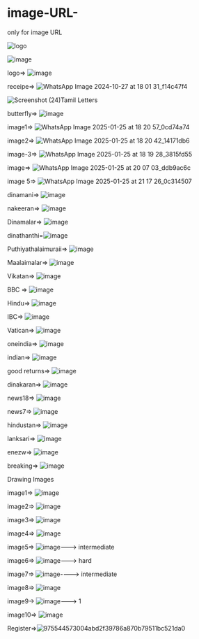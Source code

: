 # image-URL-
only for image URL

![logo](https://github.com/user-attachments/assets/37fe8846-d3e1-4455-ac8c-dcea8afa23a6)


![image](https://github.com/user-attachments/assets/ff360e9c-4bf1-4e74-9425-368d51310077)




logo=> ![image](https://github.com/user-attachments/assets/3e9c8bc0-6268-40a9-ba4f-6bb8dea9586f)

receipe=> ![WhatsApp Image 2024-10-27 at 18 01 31_f14c47f4](https://github.com/user-attachments/assets/973f1888-b719-4b34-b84d-50d32e660ee1)

![Screenshot (24)](https://github.com/user-attachments/assets/4edac14a-35e5-44a6-9116-c3c914458542)Tamil Letters


butterfly=> ![image](https://github.com/user-attachments/assets/2bf1fb4f-3e0b-4c04-8a49-8567038bafa1)

image1=> ![WhatsApp Image 2025-01-25 at 18 20 57_0cd74a74](https://github.com/user-attachments/assets/1d8c5604-559e-49e4-a380-2424dc0d9d66)

image2=> ![WhatsApp Image 2025-01-25 at 18 20 42_14171db6](https://github.com/user-attachments/assets/3fb4a782-b2f5-4b1c-915a-dd77214807e2)

image-3=> ![WhatsApp Image 2025-01-25 at 18 19 28_3815fd55](https://github.com/user-attachments/assets/51725e45-2949-455e-9612-ddad5e8bd4a2)

image=> ![WhatsApp Image 2025-01-25 at 20 07 03_ddb9ac6c](https://github.com/user-attachments/assets/68baf38b-554c-412b-bcac-a358d811b76d)

image 5=> ![WhatsApp Image 2025-01-25 at 21 17 26_0c314507](https://github.com/user-attachments/assets/d1a59380-9e30-4a13-8718-1249fb18987b)

dinamani=> ![image](https://github.com/user-attachments/assets/4f127c46-8c3d-4d51-a517-0882cb37b2da)

nakeeran=>  ![image](https://github.com/user-attachments/assets/40a13f23-d2e1-4f83-a042-4472da15aa2e)

Dinamalar=> ![image](https://github.com/user-attachments/assets/3da84a03-828b-40fb-9eae-46d8c274f284)

dinathanthi=![image](https://github.com/user-attachments/assets/28d3b77b-c026-488e-a4ad-8831d048d28c)

Puthiyathalaimuraii=> ![image](https://github.com/user-attachments/assets/a75994e4-79b0-4cfe-8e9a-3c58b363bd4d)

Maalaimalar=> ![image](https://github.com/user-attachments/assets/5f5f86df-c3f5-441e-b17a-2bbe0d67c0cf)


Vikatan=> ![image](https://github.com/user-attachments/assets/4595e118-2a8d-473f-ad52-c3a570b8faff)

BBC => ![image](https://github.com/user-attachments/assets/54c18ff9-527d-4109-a1e0-37bd5e41d4e3)

Hindu=> ![image](https://github.com/user-attachments/assets/74d701b3-8c39-4a81-852a-894b913160e4)

IBC=> ![image](https://github.com/user-attachments/assets/123c2455-eed2-4433-8fb1-402b23c360c5)

Vatican=> ![image](https://github.com/user-attachments/assets/ba72faf4-f692-4146-9a83-eefd1faa7d02)


oneindia=> ![image](https://github.com/user-attachments/assets/2b8da88a-7f86-449d-a7ae-07af46f8ea0f)

indian=> ![image](https://github.com/user-attachments/assets/a86ef7eb-2a3e-403e-8e3d-7423abd06290)

good returns=> ![image](https://github.com/user-attachments/assets/beaf5902-2854-454a-a8ab-82668a40dc9b)

dinakaran=> ![image](https://github.com/user-attachments/assets/245caa6a-cd97-4ebd-9685-e6f4999c75f5)

news18=> ![image](https://github.com/user-attachments/assets/36cd082c-2782-4f79-895c-a00f2b07f7ad)

news7=> ![image](https://github.com/user-attachments/assets/27c93e53-f869-4763-97b3-6877eb1af46f)

hindustan=> ![image](https://github.com/user-attachments/assets/eec59781-fec3-4c59-936a-039538d94718)

lanksari=> ![image](https://github.com/user-attachments/assets/5debee2c-649d-42c5-b788-a1eb6fed207a)


enezw=> ![image](https://github.com/user-attachments/assets/9c22e10f-2c0b-4255-8803-ad8b11606d74)

breaking=> ![image](https://github.com/user-attachments/assets/1beab735-a8f3-47c4-a493-5be2d0551b52)



Drawing Images

image1=> ![image](https://github.com/user-attachments/assets/c60bd3b5-c0c5-4db9-ade1-fd4a43df38f4)

image2=> ![image](https://github.com/user-attachments/assets/d5d9bd5f-dd6c-4b0c-af04-993a697bdd04)

image3=> ![image](https://github.com/user-attachments/assets/f319254f-4bb1-4aec-bc93-3cc62a759a85)

image4=> ![image](https://github.com/user-attachments/assets/be01ebb5-83cc-4008-81a0-5b4c2201c3a1)

image5=> ![image](https://github.com/user-attachments/assets/90310300-e0f2-4ac8-a119-0c7f579ec82d)---> intermediate

image6=> ![image](https://github.com/user-attachments/assets/45977eec-2dcf-48fa-9729-de3cdadbef4f)---> hard

image7=> ![image](https://github.com/user-attachments/assets/87036fb8-d166-4ff2-bd01-4c8ebc086de3)----> intermediate

image8=> ![image](https://github.com/user-attachments/assets/c8b82351-5287-470f-ae77-b98e6be3c8ff)

image9-> ![image](https://github.com/user-attachments/assets/c57ef0f9-518e-4b31-889d-cf1b08a906bf)---> 1

image10=> ![image](https://github.com/user-attachments/assets/4f3368ac-d08c-4fc8-a8b5-90280f40ddc8)








Register=>![975544573004abd2f39786a870b79511bc521da0](https://github.com/user-attachments/assets/fb53734e-ed3c-4d27-84d6-9f03863eccd8)







